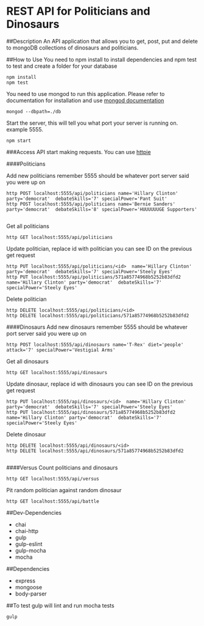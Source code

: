 # REST API for Politicians and Dinosaurs

##Description
An API application that allows you to get, post, put and delete to mongoDB collections of dinosaurs and politicians.

##How to Use
You need to npm install to install dependencies and npm test to test and create a folder for your database
```
npm install
npm test

```
You need to use mongod to run this application. Please refer to documentation for installation and use [mongod documentation](https://docs.mongodb.org/manual/reference/program/mongod/)

```
mongod --dbpath=./db

```
Start the server, this will tell you what port your server is running on. example 5555.
```
npm start

```

###Access API
start making requests. You can use [httpie](https://github.com/jkbrzt/httpie)

####Politicians


Add new politicians remember 5555 should be whatever port server said you were up on
```
http POST localhost:5555/api/politicians name='Hillary Clinton' party='democrat'  debateSkills='7' specialPower='Pant Suit'
http POST localhost:5555/api/politicians name='Bernie Sanders' party='democrat'  debateSkills='8' specialPower='HUUUUUUGE Supporters'


```
Get all politicians
```
http GET localhost:5555/api/politicians

```
Update politician, replace id with politician you can see ID on the previous get request

```
http PUT localhost:5555/api/politicians/<id>  name='Hillary Clinton' party='democrat'  debateSkills='7' specialPower='Steely Eyes'
http PUT localhost:5555/api/politicians/571a85774968b5252b83dfd2  name='Hillary Clinton' party='democrat'  debateSkills='7' specialPower='Steely Eyes'

```
Delete politician
```
http DELETE localhost:5555/api/politicians/<id>
http DELETE localhost:5555/api/politicians/571a85774968b5252b83dfd2

```
####Dinosaurs
Add new dinosaurs remember 5555 should be whatever port server said you were up on
```
http POST localhost:5555/api/dinosaurs name='T-Rex' diet='people'  attack='7' specialPower='Vestigial Arms'

```
Get all dinosaurs
```
http GET localhost:5555/api/dinosaurs

```
Update dinosaur, replace id with dinosaurs you can see ID on the previous get request

```
http PUT localhost:5555/api/dinosaurs/<id>  name='Hillary Clinton' party='democrat'  debateSkills='7' specialPower='Steely Eyes'
http PUT localhost:5555/api/dinosaurs/571a85774968b5252b83dfd2  name='Hillary Clinton' party='democrat'  debateSkills='7' specialPower='Steely Eyes'

```
Delete dinosaur
```
http DELETE localhost:5555/api/dinosaurs/<id>
http DELETE localhost:5555/api/dinosaurs/571a85774968b5252b83dfd2


```

####Versus
Count politicians and dinosaurs
```
http GET localhost:5555/api/versus

```

Pit random politician against random dinosaur
```
http GET localhost:5555/api/battle

```

##Dev-Dependencies
* chai
* chai-http
* gulp
* gulp-eslint
* gulp-mocha
* mocha

##Dependencies
* express
* mongoose
* body-parser

##To test
gulp will lint and run mocha tests
```
gulp
```
